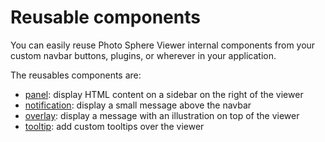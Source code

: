 # Reusable components

You can easily reuse Photo Sphere Viewer internal components from your custom navbar buttons, plugins, or wherever in your application.

The reusables components are:

-   [panel](panel.md): display HTML content on a sidebar on the right of the viewer
-   [notification](notification.md): display a small message above the navbar
-   [overlay](overlay.md): display a message with an illustration on top of the viewer
-   [tooltip](tooltip.md): add custom tooltips over the viewer
